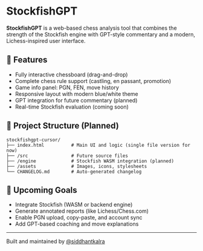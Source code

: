 # StockfishGPT

**StockfishGPT** is a web-based chess analysis tool that combines the strength of the Stockfish engine with GPT-style commentary and a modern, Lichess-inspired user interface.

## 🎯 Features

- Fully interactive chessboard (drag-and-drop)
- Complete chess rule support (castling, en passant, promotion)
- Game info panel: PGN, FEN, move history
- Responsive layout with modern blue/white theme
- GPT integration for future commentary (planned)
- Real-time Stockfish evaluation (coming soon)

## 📁 Project Structure (Planned)

```
stockfishgpt-cursor/
├── index.html          # Main UI and logic (single file version for now)
├── /src                # Future source files
├── /engine             # Stockfish WASM integration (planned)
├── /assets             # Images, icons, stylesheets
└── CHANGELOG.md        # Auto-generated changelog
```

## 🚀 Upcoming Goals

- Integrate Stockfish (WASM or backend engine)
- Generate annotated reports (like Lichess/Chess.com)
- Enable PGN upload, copy-paste, and account sync
- Add GPT-based coaching and move explanations

---

Built and maintained by [@siddhantkalra](https://github.com/siddhantkalra)
